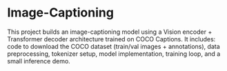 # Image-Captioning


This project builds an image-captioning model using a Vision encoder + Transformer decoder architecture trained on COCO Captions. It includes: code to download the COCO dataset (train/val images + annotations), data preprocessing, tokenizer setup, model implementation, training loop, and a small inference demo.
